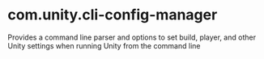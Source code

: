 # com.unity.cli-config-manager
Provides a command line parser and options to set build, player, and other Unity settings when running Unity from the command line
